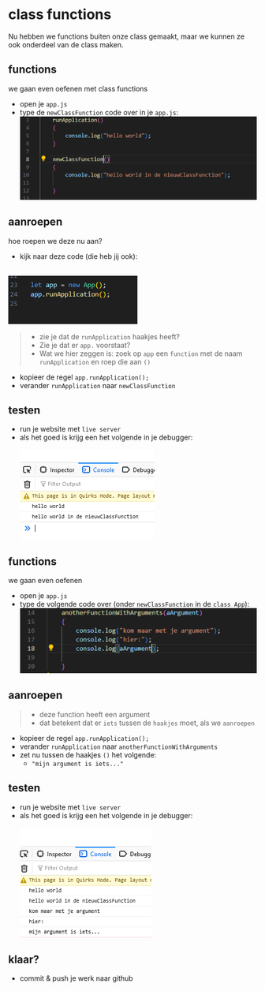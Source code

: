 # class functions

Nu hebben we functions buiten onze class gemaakt, maar we kunnen ze ook onderdeel van de class maken.

## functions

we gaan even oefenen met class functions
- open je `app.js`
- type de `newClassFunction` code over  in je `app.js`:
</br>![](img/nieuwefunc.PNG)


## aanroepen

hoe roepen we deze nu aan?
- kijk naar deze code (die heb jij ook):

</br>![](img/runappcall.PNG)

> - zie je dat de `runApplication` haakjes heeft? 
> - Zie je dat er `app.` voorstaat?
> - Wat we hier zeggen is: zoek op  `app` een `function` met de naam `runApplication` en roep die aan `()`

- kopieer de regel `app.runApplication();`
- verander `runApplication` naar `newClassFunction`

## testen

- run je website met `live server`
- als het goed is krijg een het volgende in je debugger:  
</br>![](img/result.PNG)

## functions

we gaan even oefenen
- open je `app.js`
- type de volgende code over (onder `newClassFunction` in de `class App`):
</br>![](img/nieuwefunc2.PNG)

## aanroepen

> - deze function heeft een argument
> - dat betekent dat er `iets` tussen de `haakjes` moet, als we `aanroepen`

- kopieer de regel `app.runApplication();`
- verander `runApplication` naar `anotherFunctionWithArguments`
- zet nu tussen de haakjes `()` het volgende:
    - `"mijn argument is iets..."`
    
## testen

- run je website met `live server`
- als het goed is krijg een het volgende in je debugger:  
</br>![](img/result2.PNG)

## klaar?

- commit & push je werk naar github
